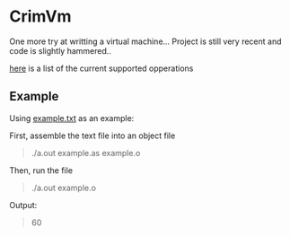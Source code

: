 # CrimVm

One more try at writting a virtual machine... 
Project is still very recent and code is slightly hammered..


[here](Operations.md) is a list of the current supported opperations


## Example

Using [example.txt](example.txt) as an example:

First, assemble the text file into an object file

>./a.out example.as example.o

Then, run the file

>./a.out example.o

Output:

>60


